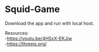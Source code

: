 # Squid-Game

Download the app and run with local host.

Resources:<br/>
-https://youtu.be/4HSxX-EKJjw <br/>
-https://threejs.org/ <br/>
